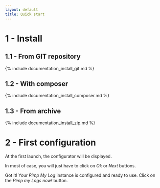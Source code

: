 ```yaml
---
layout: default
title: Quick start
---
```


# 1 - Install

## 1.1 - From GIT repository

{% include documentation_install_git.md %}

## 1.2 - With composer

{% include documentation_install_composer.md %}

## 1.3 - From archive

{% include documentation_install_zip.md %}

# 2 - First configuration

At the first launch, the configurator will be displayed.

In most of case, you will just have to click on *Ok* or *Next* buttons.

Got it! Your *Pimp My Log* instance is configured and ready to use. Click on the *Pimp my Logs now!* button.


